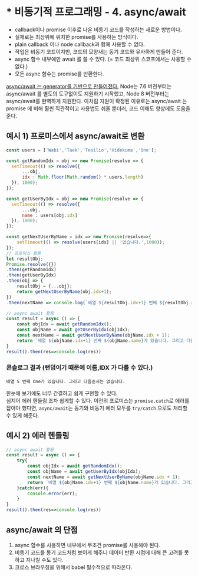 # * 비동기적 프로그래밍 - 4. async/await
<Author name='Wabi'/>

- callback이나 promise 이후로 나온 비동기 코드를 작성하는 새로운 방법이다.
- 실제로는 최상위에 위치한 promise를 사용하는 방식이다.
- plain callback 이나 node callback과 함께 사용할 수 없다.
- 작업은 비동기 코드이지만, 코드의 모양새는 동기 코드와 유사하게 만들어 준다.
- async 함수 내부에만 await 를 쓸 수 있다. (= 코드 최상위 스코프에서는 사용할 수 없다.)
- 모든 async 함수는 promise를 반환한다.

[async/await 는 generator를 기반으로 만들어졌다.](https://tc39.github.io/ecmascript-asyncawait/)
Node는 7.6 버전부터는 async/await 를 별도의 도구없이도 지원하기 시작했고, Node 8 버전부터는 async/await를 완벽하게 지원한다. 이처럼 지원이 확정된 이유로는 async/await 는 promise 에 비해 훨씬 직관적이고 사용법도 쉬울 뿐더러, 코드 이해도 향상에도 도움을 준다.

## 예시 1) 프로미스에서 async/await로 변환

```js
const users = ['Wabi','Taek','Tesilio','Hidekuma','One'];

const getRandomIdx = obj => new Promise(resolve => {
  setTimeout(() => resolve({
      ...obj,
      idx : Math.floor(Math.random() * users.length)
  }), 1000);
});

const getUserByIdx = obj => new Promise(resolve => {
  setTimeout(() => resolve({
      ...obj,
      name : users[obj.idx]
  }), 1000);
});

const getNextUserByName = idx => new Promise(resolve=>{
    setTimeout(() => resolve(users[idx] || '없습니다.',1000));
});
// 프로미스 활용
let resultObj;
Promise.resolve({})
.then(getRandomIdx)
.then(getUserByIdx)
.then(obj => {
    resultObj = {...obj};
    return getNextUserByName(obj.idx+1);
})
.then(nextName => console.log(`배열 ${resultObj.idx+1} 번째 ${resultObj.name}가 있습니다. 그리고 다음순서는 ${nextName}`));

// async await 활용
const result = async () => {
    const objIdx = await getRandomIdx();
    const objName = await getUserByIdx(objIdx);
    const nextName = await getNextUserByName(objName.idx + 1);
    return `배열 ${objName.idx+1} 번째 ${objName.name}가 있습니다. 그리고 다음순서는 ${nextName}`;
}
result().then(res=>console.log(res))
```
### 콘솔로그 결과 (랜덤이기 때문에 이름,IDX 가 다를 수 있다.)
```
배열 5 번째 One가 있습니다. 그리고 다음순서는 없습니다.
```

한눈에 보기에도 너무 간결하고 쉽게 구현할 수 있다.\
심지어 에러 헨들링 조차 쉽게할 수 있다. 이전의 프로미스는 `promise.catch`로 에러를 잡아야 했다면, `async/await`는 동기와 비동기 에러 모두를 `try/catch` 으로도 처리할 수 있게 해준다.

## 예시 2) 에러 헨들링
```js
// async await 활용
const result = async () => {
    try{
        const objIdx = await getRandomIdx();
        const objName = await getUserByIdx(objIdx);
        const nextName = await getNextUserByName(objName.idx + 1);
        return `배열 ${objName.idx+1} 번째 ${objName.name}가 있습니다. 그리고 다음순서는 ${nextName}`;
    }catch(err){
        console.error(err);
    }
}
result().then(res=>console.log(res))
```

## async/await 의 단점

1. async 함수를 사용하면 내부에서 무조건 promise를 사용해야 된다.
2. 비동기 코드를 동기 코드처럼 보이게 해주니 데이터 반환 시점에 대해 큰 고려를 못하고 지나칠 수도 있다.
3. 크로스 브라우징을 위해서 babel 필수적으로 따라온다.
